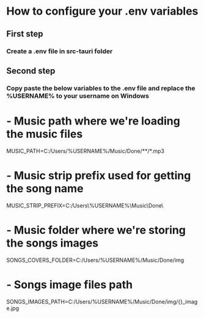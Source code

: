 # How to configure your .env variables

## First step 
### Create a .env file in src-tauri folder

## Second step
### Copy paste the below variables to the .env file and replace the %USERNAME% to your username on Windows

# - Music path where we're loading the music files
MUSIC_PATH=C:/Users/%USERNAME%/Music/Done/**/*.mp3

# - Music strip prefix used for getting the song name
MUSIC_STRIP_PREFIX=C:/Users\\%USERNAME%\\Music\\Done\\

# - Music folder where we're storing the songs images
SONGS_COVERS_FOLDER=C:/Users/%USERNAME%/Music/Done/img

# - Songs image files path
SONGS_IMAGES_PATH=C:/Users/%USERNAME%/Music/Done/img/{}_image.jpg